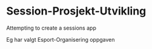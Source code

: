 # Session-Prosjekt-Utvikling
Attempting to create a sessions app

Eg har valgt Esport-Organisering oppgaven
